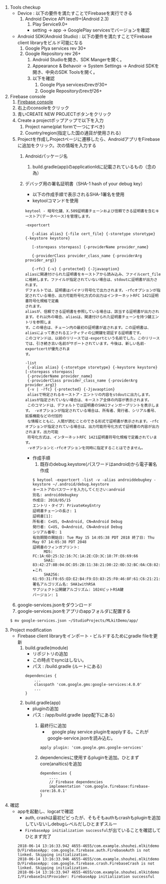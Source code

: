 
1. Tools checkup
    - Device : 以下の要件を満たすことでFirebaseを実行できる
        1. Android Device API level9+(Android 2.3)
            1. Play Service9.0+
            - setting -> app -> GooglePlay servicesでバージョンを確認
    - Android SDK(Android Studio) : 以下の要件を満たすことでFirebase client libraryをビルド可能になる
        1. Google Plya services rev 30+
        2. Google Repository rev 26+
            1. Android Studioを開き、SDK Mangerを開く。
            2. Appearance & Behavoir -> System Settings -> Android SDKを開き、中央のSDK Toolsを開く。
            3. 以下を確認
                1. Google Plya servicesのrevが30+
                2. Google Repositoryのrevが26+
2. Firebase console
    1. [Firebase console](https://firebase.google.com/)
    1. 右上のconsoleをクリック
    2. 青いCREATE NEW PROJECTボタンをクリック
    3. Create a projectポップアップで以下を入力
        1. Project name(plat formで一つにすべき)
        2. Country/region(指定した国の通貨が使用される)
    3. Projectを作成しProjectページに遷移したら、AndroidアプリをFirebaseに追加をクリック。次の情報を入力する
        1. Androidパッケージ名
            1. build.gradle(app)のapplicationIdに記載されているもの（念の為）
        2. デバッグ用の署名証明書（SHA-1 hash of your debug key）
            - 以下の作成手順で表示されるSHA-1署名を使用
            - keytoolコマンドを使用
            ```
            keytool - 暗号化鍵、X.509証明書チェーンおよび信頼できる証明書を含むキーストア(データベース)を管理します。
            ```

            ```
            -exportcert

               {-alias alias} {-file cert_file} {-storetype storetype} {-keystore keystore}

               [-storepass storepass] {-providerName provider_name}

               {-providerClass provider_class_name {-providerArg provider_arg}}

               {-rfc} {-v} {-protected} {-Jjavaoption}
           aliasに関連付けられた証明書をキーストアから読み込み、ファイルcert_fileに格納します。ファイルが指定されていない場合は、stdoutに証明書が出力されます。
           デフォルトでは、証明書はバイナリ符号化で出力されます。-rfcオプションが指定されている場合、出力可能符号化方式の出力はインターネットRFC 1421証明書符号化規格で定義
           されます。
           aliasが、信頼できる証明書を参照している場合は、該当する証明書が出力されます。それ以外の場合、aliasは、関連付けられた証明書チェーンを持つ鍵エントリを参照しま
           す。この場合は、チェーン内の最初の証明書が返されます。この証明書は、aliasによって表されるエンティティの公開鍵を認証する証明書です。
           このコマンドは、以前のリリースでは-exportという名前でした。このリリースでは、引き続き古い名前がサポートされています。今後は、新しい名前-exportcertが優先されま
           す。
            ```
            ```
            -list
             {-alias alias} {-storetype storetype} {-keystore keystore} [-storepass storepass]
             {-providerName provider_name}
             {-providerClass provider_class_name {-providerArg provider_arg}}
             {-v | -rfc} {-protected} {-Jjavaoption}
             aliasで特定されるキーストア・エントリの内容をstdoutに出力します。aliasが指定されていない場合は、キーストア全体の内容が表示されます。
             このコマンドは、デフォルトでは証明書のSHA1フィンガープリントを表示します。 -vオプションが指定されている場合は、所有者、発行者、シリアル番号、拡張機能などの付加的
             な情報とともに、人間が読むことのできる形式で証明書が表示されます。-rfcオプションが指定されている場合は、出力可能符号化方式で証明書の内容が出力されます。出力可能
             符号化方式は、インターネットRFC 1421証明書符号化規格で定義されています。
             -vオプションと-rfcオプションを同時に指定することはできません。
            ```
            - 作成手順
                1. 既存のdebug.keystore(パスワードはandroid)から電子署名作成
                ```shell
                $ keytool -exportcert -list -v -alias androiddebugkey -keystore ~/.android/debug.keystore
                キーストアのパスワードを入力してください:android
                別名: androiddebugkey
                作成日: 2018/05/15
                エントリ・タイプ: PrivateKeyEntry
                証明書チェーンの長さ: 1
                証明書[1]:
                所有者: C=US, O=Android, CN=Android Debug
                発行者: C=US, O=Android, CN=Android Debug
                シリアル番号: 1
                有効期間の開始日: Tue May 15 14:05:38 PDT 2018 終了日: Thu May 07 14:05:38 PDT 2048
                証明書のフィンガプリント:
                	 MD5:  FC:1A:6D:25:32:16:7C:1A:2E:CD:3C:18:7F:E6:69:66
                	 SHA1: 83:42:27:8B:04:DC:D5:2B:11:38:21:D0:22:0D:32:BC:0A:CB:82:58  ★これ
                	 SHA256: 61:93:31:F0:65:ED:E2:B4:F9:D3:83:25:F0:46:8F:61:C6:21:21:72:92:26:7D:96:25:D0:E2:78:20:35:35:10
                署名アルゴリズム名: SHA1withRSA
                サブジェクト公開鍵アルゴリズム: 1024ビットRSA鍵
                バージョン: 1
                ```
    4. google-services.jsonをダウンロード
    5. google-services.jsonをアプリのappフォルダに配置する
    ```shell
    $ mv google-services.json ~/StudioProjects/MLkitDemo/app/
    ```
3. Project modification
    - Firebase client libraryをインポート・ビルドするためにgradle fileを更新
        1. build.gradle(module)
            - リポジトリの追加
            - この時点でsyncはしない。
            - パス : <Project>/build.gradle  (ルートにある)
            ```
            dependencies {
                ...
                classpath 'com.google.gms:google-services:4.0.0'
                ...
            }
            ```
        2. build.gradle(app)
            - pluginの追加
            - パス : <Project>/app/build.gradle (app配下にある)
                1. 最終行に追加
                    - 　google play service pluginをapplyする。これがgoogle-service.jsonを読み込む。
                    ```
                    apply plugin: 'com.google.gms.google-services'
                    ```
                2. dependenciesに使用するpluginを追加。ひとまずcore(analtics)を追加
                    ```
                    dependencies {
                        ....
                        // Firebase dependencies
                        implementation 'com.google.firebase:firebase-core:16.0.1'
                    }
                    ```
4. 確認
    - appを起動し、logcatで確認
        - auth, crashは最初ビビったが、そもそもauthもcrashもpluginを追加していないしdebugレベルだしひとまずスルー
        - ```FirebaseApp initialization successful```が出ていることを確認してひとまず完了
        ```
        2018-06-14 13:16:33.942 4655-4655/com.example.shouhei.mlkitdemo D/FirebaseApp: com.google.firebase.auth.FirebaseAuth is not linked. Skipping initialization.
        2018-06-14 13:16:33.946 4655-4655/com.example.shouhei.mlkitdemo D/FirebaseApp: com.google.firebase.crash.FirebaseCrash is not linked. Skipping initialization.
        2018-06-14 13:16:33.947 4655-4655/com.example.shouhei.mlkitdemo I/FirebaseInitProvider: FirebaseApp initialization successful
        ```
